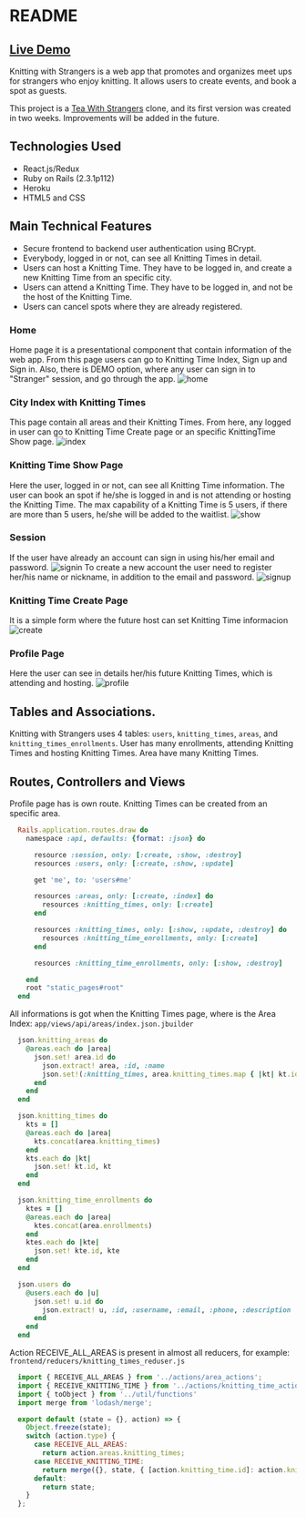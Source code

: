 # README

## [Live Demo](https://knittingwithstrangers.herokuapp.com/)

Knitting with Strangers is a web app that promotes and organizes meet ups for strangers who enjoy knitting. It allows users to create events, and book a spot as guests.

This project is a [Tea With Strangers](http://www.teawithstrangers.com/) clone, and its first version was created in two weeks. Improvements will be added in the future.


## Technologies Used

* React.js/Redux
* Ruby on Rails (2.3.1p112)
* Heroku
* HTML5 and CSS

## Main Technical Features

* Secure frontend to backend user authentication using BCrypt.
* Everybody, logged in or not, can see all Knitting Times in detail.
* Users can host a Knitting Time. They have to be logged in, and create a new Knitting Time from an specific city.
* Users can attend a Knitting Time. They have to be logged in, and not be the host of the Knitting Time.
* Users can cancel spots where they are already registered.

### Home
Home page it is a presentational component that contain information of the web app.
From this page users can go to Knitting Time Index, Sign up and Sign in. Also, there is DEMO option, where any user can sign in to "Stranger" session, and go through the app.
![home](app/assets/README/home.png)
### City Index with Knitting Times
This page contain all areas and their Knitting Times. From here, any logged in user can go to Knitting Time Create page or an specific KnittingTime Show page.
![index](app/assets/README/index.png)
### Knitting Time Show Page
Here the user, logged in or not, can see all Knitting Time information. The user can book an spot if he/she is logged in and is not attending or hosting the Knitting Time. The max capability of a Knitting Time is 5 users, if there are more than 5 users, he/she will be added to the waitlist.
![show](app/assets/README/show.png)
### Session
If the user have already an account can sign in using his/her email and password.
![signin](app/assets/README/signin.png)
To create a new account the user need to register her/his name or nickname, in addition to the email and password.
![signup](app/assets/README/signup.png)
### Knitting Time Create Page
It is a simple form where the future host can set Knitting Time informacion
![create](app/assets/README/create.png)
### Profile Page
Here the user can see in details her/his future Knitting Times, which is attending and hosting.
![profile](app/assets/README/profile.png)

## Tables and Associations.
Knitting with Strangers uses 4 tables: `users`, `knitting_times`, `areas`, and `knitting_times_enrollments`.
User has many enrollments, attending Knitting Times and hosting Knitting Times.
Area have many Knitting Times.

## Routes, Controllers and Views
Profile page has is own route.
Knitting Times can be created from an specific area.
```rb
  Rails.application.routes.draw do
    namespace :api, defaults: {format: :json} do

      resource :session, only: [:create, :show, :destroy]
      resources :users, only: [:create, :show, :update]

      get 'me', to: 'users#me'

      resources :areas, only: [:create, :index] do
        resources :knitting_times, only: [:create]
      end

      resources :knitting_times, only: [:show, :update, :destroy] do
        resources :knitting_time_enrollments, only: [:create]
      end

      resources :knitting_time_enrollments, only: [:show, :destroy]

    end
    root "static_pages#root"
  end
```
All informations is got when the Knitting Times page, where is the Area Index:
`app/views/api/areas/index.json.jbuilder`
```rb
  json.knitting_areas do
    @areas.each do |area|
      json.set! area.id do
        json.extract! area, :id, :name
        json.set!(:knitting_times, area.knitting_times.map { |kt| kt.id })
      end
    end
  end

  json.knitting_times do
    kts = []
    @areas.each do |area|
      kts.concat(area.knitting_times)
    end
    kts.each do |kt|
      json.set! kt.id, kt
    end
  end

  json.knitting_time_enrollments do
    ktes = []
    @areas.each do |area|
      ktes.concat(area.enrollments)
    end
    ktes.each do |kte|
      json.set! kte.id, kte
    end
  end

  json.users do
    @users.each do |u|
      json.set! u.id do
        json.extract! u, :id, :username, :email, :phone, :description
      end
    end
  end
```

Action RECEIVE_ALL_AREAS is present in almost all reducers, for example:
`frontend/reducers/knitting_times_reduser.js`
```js
  import { RECEIVE_ALL_AREAS } from '../actions/area_actions';
  import { RECEIVE_KNITTING_TIME } from '../actions/knitting_time_actions';
  import { toObject } from '../util/functions'
  import merge from 'lodash/merge';

  export default (state = {}, action) => {
    Object.freeze(state);
    switch (action.type) {
      case RECEIVE_ALL_AREAS:
        return action.areas.knitting_times;
      case RECEIVE_KNITTING_TIME:
        return merge({}, state, { [action.knitting_time.id]: action.knitting_time })
      default:
        return state;
    }
  };
```
